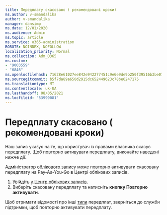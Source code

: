 ```yaml
---
title: Передплату скасовано ( рекомендовані кроки)
ms.author: v-smandalika
author: v-smandalika
manager: dansimp
ms.date: 12/01/2020
ms.audience: Admin
ms.topic: article
ms.service: o365-administration
ROBOTS: NOINDEX, NOFOLLOW
localization_priority: Normal
ms.collection: Adm_O365
ms.custom:
- "9003559"
- "6846"
ms.openlocfilehash: 71628e61027ee842e942277451c9e6e9de9b250f39516b3be076a2ee61fb68c3
ms.sourcegitcommit: b5f7da89a650d2915dc652449623c78be6247175
ms.translationtype: MT
ms.contentlocale: uk-UA
ms.lasthandoff: 08/05/2021
ms.locfileid: "53999081"
---
```

# <a name="subscription-cancelled---legacy---recommended-steps"></a>Передплату скасовано ( рекомендовані кроки)

Наш запис указує на те, що користувач із правами власника скасує передплату. Щоб повторно активувати передплату, виконайте наведені нижче дії.

Адміністратор [облікового запису](https://docs.microsoft.com/azure/cost-management-billing/manage/billing-subscription-transfer?WT.mc_id=Portal-Microsoft_Azure_Support#whoisaa) може повторно активувати скасовану передплату на Pay-As-You-Go в Центрі облікових записів.

1. Увійдіть [у Центр облікових записів.](https://account.azure.com/Subscriptions)
2. Виберіть скасовану передплату та натисніть **кнопку Повторно активувати**.

Щоб отримати відомості про інші [типи](https://ms.portal.azure.com/#blade/Microsoft_Azure_Support/HelpAndSupportBlade/overview) передплат, зверніться до служби підтримки, щоб повторно активувати передплату.
